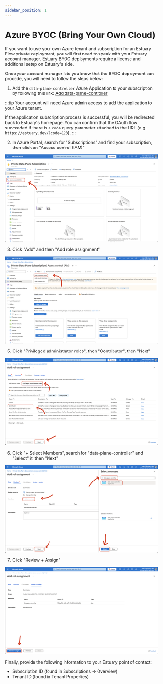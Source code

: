 ```yaml
---
sidebar_position: 1
---
```


# Azure BYOC (Bring Your Own Cloud)

If you want to use your own Azure tenant and subscription for an Estuary Flow private deployment, you will first need to speak with your Estuary account manager. Estuary BYOC deployments require a license and additional setup on Estuary's side.

Once your account manager lets you know that the BYOC deployment can procede, you will need to follow the steps below:

1. Add the `data-plane-controller` Azure Application to your subscription by following this link: [Add data-plane-controller](https://login.microsoftonline.com/common/oauth2/authorize?client_id=76f09062-041b-476e-9c79-1cf8d26fe213&response_type=code&redirect_uri=https%3A%2F%2Fhttps://eyrcnmuzzyriypdajwdk.supabase.co%2Ffunctions%2Fv1%2Fazure-dpc-oauth)

:::tip
Your account will need Azure admin access to add the application to your Azure tenant.

If the application subscription process is successful, you will be redirected back to Estuary's homepage. You can confirm that the OAuth flow succeeded if there is a `code` query parameter attached to the URL (e.g. `https://estuary.dev/?code=123`).
:::

2. In Azure Portal, search for "Subscriptions" and find your subscription, then click on "Access control (IAM)"

![Subscriptions -> Access control IAM](./azure/step-1.png)

3. Click "Add" and then "Add role assignment"

![Add role assignment](./azure/step-2.png)

5. Click "Privileged administrator roles", then "Contributor", then "Next"

![Privileged administrator roles](./azure/step-3.png)

6. Click "+ Select Members", search for "data-plane-controller" and "Select" it, then "Next"

![Select Members](./azure/step-4.png)

7. Click "Review + Assign"

![Review + Assign](./azure/step-5.png)


Finally, provide the following information to your Estuary point of contact:

 - Subscription ID (found in Subscriptions -> Overview)
 - Tenant ID (found in Tenant Properties)

